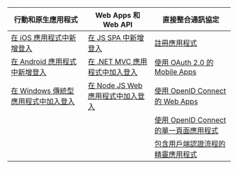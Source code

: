 | 行動和原生應用程式 | Web Apps 和 Web API | 直接整合通訊協定 |
| --- | --- | --- |
| [在 iOS 應用程式中新增登入](../articles/active-directory/develop/GuidedSetups/active-directory-ios.md) | [在 JS SPA 中新增登入](../articles/active-directory/develop/GuidedSetups/active-directory-javascriptspa.md) |[註冊應用程式](../articles/active-directory/develop/active-directory-v2-app-registration.md) | 
[在 Android 應用程式中新增登入](../articles/active-directory/develop/guidedsetups/active-directory-mobileanddesktopapp-android-intro.md) | [在 .NET MVC 應用程式中加入登入](../articles/active-directory/develop/guidedsetups/active-directory-serversidewebapp-aspnetwebappowin-intro.md) |[使用 OAuth 2.0 的 Mobile Apps](../articles/active-directory/develop/active-directory-v2-protocols-oauth-code.md) |
| [在 Windows 傳統型應用程式中加入登入](../articles/active-directory/develop/guidedsetups/active-directory-mobileanddesktopapp-windowsdesktop-intro.md) |[在 Node JS Web 應用程式中加入登入](../articles/active-directory/develop/active-directory-v2-devquickstarts-node-web.md) |[使用 OpenID Connect 的 Web Apps](../articles/active-directory/develop/active-directory-v2-protocols-oidc.md) |
|  |  |[使用 OpenID Connect 的單一頁面應用程式](../articles/active-directory/develop/active-directory-v2-protocols-implicit.md) |
|  |  | [包含用戶端認證流程的精靈應用程式](../articles/active-directory/develop/active-directory-v2-protocols-oauth-client-creds.md) |
